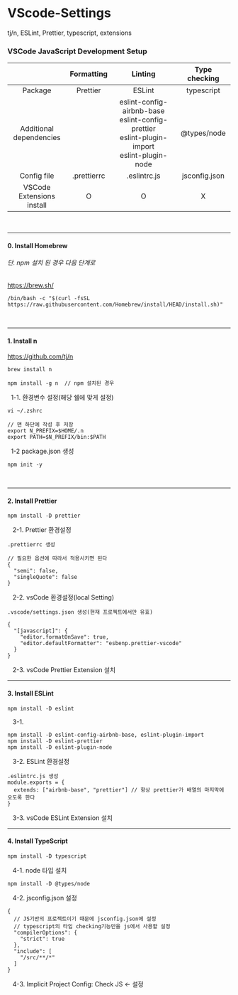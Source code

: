 # VScode-Settings
tj/n, ESLint, Prettier, typescript, extensions


### VSCode JavaScript Development Setup
||Formatting|Linting|Type checking|
|:----:|:-----:|:--------:|:-------:|
|Package|Prettier|ESLint|typescript|
|Additional <br> dependencies||eslint-config-airbnb-base <br> eslint-config-prettier <br> eslint-plugin-import <br> eslint-plugin-node |@types/node|
|Config file|.prettierrc|.eslintrc.js|jsconfig.json|
|VSCode<br>Extensions install|O|O|X|
<br>

------------
#### 0. Install Homebrew
###### 단. npm 설치 된 경우 다음 단계로
https://brew.sh/
```
/bin/bash -c "$(curl -fsSL https://raw.githubusercontent.com/Homebrew/install/HEAD/install.sh)"
```
<br>

------------
#### 1. Install n
https://github.com/tj/n
```
brew install n
```
```
npm install -g n  // npm 설치된 경우
```
&nbsp;&nbsp;1-1. 환경변수 설정(해당 쉘에 맞게 설정)
```
vi ~/.zshrc

// 맨 하단에 작성 후 저장
export N_PREFIX=$HOME/.n
export PATH=$N_PREFIX/bin:$PATH
```
&nbsp;&nbsp;1-2 package.json 생성
```
npm init -y
```
<br>

--------------
#### 2. Install Prettier
```
npm install -D prettier
```
&nbsp;&nbsp; 2-1. Prettier 환경설정
```
.prettierrc 생성

// 필요한 옵션에 따라서 적용시키면 된다
{
  "semi": false,
  "singleQuote": false
}
```
&nbsp;&nbsp; 2-2. vsCode 환경설정(local Setting)
```
.vscode/settings.json 생성(현재 프로젝트에서만 유효)

{
  "[javascript]": {
    "editor.formatOnSave": true,
    "editor.defaultFormatter": "esbenp.prettier-vscode"
  }
}
```
&nbsp;&nbsp; 2-3. vsCode Prettier Extension 설치
<br>

--------------------
#### 3. Install ESLint
```
npm install -D eslint
```
&nbsp;&nbsp; 3-1. 
```
npm install -D eslint-config-airbnb-base, eslint-plugin-import
npm install -D eslint-prettier
npm install -D eslint-plugin-node
```
&nbsp;&nbsp; 3-2. ESLint 환경설정
```
.eslintrc.js 생성
module.exports = {
  extends: ["airbnb-base", "prettier"] // 항상 prettier가 배열의 마지막에 오도록 한다
}
```
&nbsp;&nbsp; 3-3. vsCode ESLint Extension 설치
<br>

--------------------
#### 4. Install TypeScript
```
npm install -D typescript
```
&nbsp;&nbsp; 4-1. node 타입 설치
```
npm install -D @types/node
```

&nbsp;&nbsp; 4-2. jsconfig.json 설정
```
{
  // JS기반의 프로젝트이기 때문에 jsconfig.json에 설정
  // typescript의 타입 checking기능만을 js에서 사용할 설정
  "compilerOptions": {
    "strict": true
  },
  "include": [
    "/src/**/*"
  ]
}
```
&nbsp;&nbsp; 4-3. Implicit Project Config: Check JS <- 설정 
